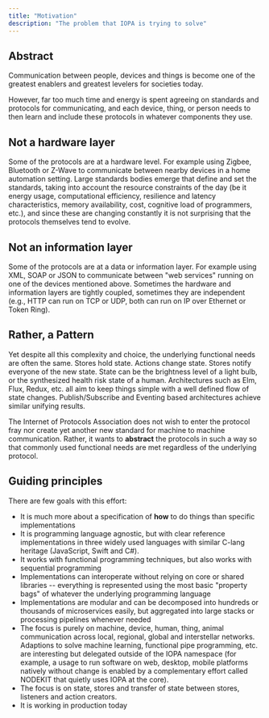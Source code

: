 ```yaml
---
title: "Motivation"
description: "The problem that IOPA is trying to solve"
---
```

## Abstract

Communication between people, devices and things is become one of the greatest enablers and greatest levelers for societies today.

However, far too much time and energy is spent agreeing on standards and protocols for communicating, and each device, thing, or person needs to then learn and include these protocols in whatever components they use.

## Not a hardware layer

Some of the protocols are at a hardware level.  For example using Zigbee, Bluetooth or Z-Wave to communicate between nearby devices in a home automation setting.   Large standards bodies emerge that define and set the standards, taking into account the resource constraints of the day (be it energy usage, computational efficiency, resilience and latency characteristics, memory availability, cost, cognitive load of programmers, etc.), and since these are changing constantly it is not surprising that the protocols themselves tend to evolve.

## Not an information layer

Some of the protocols are at a data or information layer.  For example using XML, SOAP or JSON to communicate between "web services" running on one of the devices mentioned above.    Sometimes the hardware and information layers are tightly coupled, sometimes they are independent (e.g., HTTP can run on TCP or UDP, both can run on IP over Ethernet or Token Ring).

## Rather, a Pattern

Yet despite all this complexity and choice, the underlying functional needs are often the same.  Stores hold state.  Actions change state.  Stores notify everyone of the new state.    State can be the brightness level of a light bulb, or the synthesized health risk state of a human.    Architectures such as Elm, Flux, Redux, etc. all aim to keep things simple with a well defined flow of state changes.   Publish/Subscribe and Eventing based architectures achieve similar unifying results.   

The Internet of Protocols Association does not wish to enter the protocol fray nor create yet another new standard for machine to machine communication.  Rather, it wants to **abstract** the protocols in such a way so that commonly used functional needs are met regardless of the underlying protocol.

## Guiding principles

There are few goals with this effort:
* It is much more about a specification of **how** to do things than specific implementations
* It is programming language agnostic, but with clear reference implementations in three widely used languages with similar C-lang heritage (JavaScript, Swift and C#).   
* It works with functional programming techniques, but also works with sequential programming 
* Implementations can interoperate without relying on core or shared libraries -- everything is represented using the most basic "property bags" of whatever the underlying programming language
* Implementations are modular and can be decomposed into hundreds or thousands of microservices easily, but aggregated into large stacks or processing pipelines whenever needed 
* The focus is purely on machine, device, human, thing, animal communication across local, regional, global and interstellar networks.   Adaptions to solve machine learning, functional pipe programming, etc. are interesting but delegated outside of the IOPA namespace (for example, a usage to run software on web, desktop, mobile platforms natively without change is enabled by a complementary effort called NODEKIT that quietly uses IOPA at the core). 
* The focus is on state, stores and transfer of state between stores, listeners and action creators.
* It is working in production today